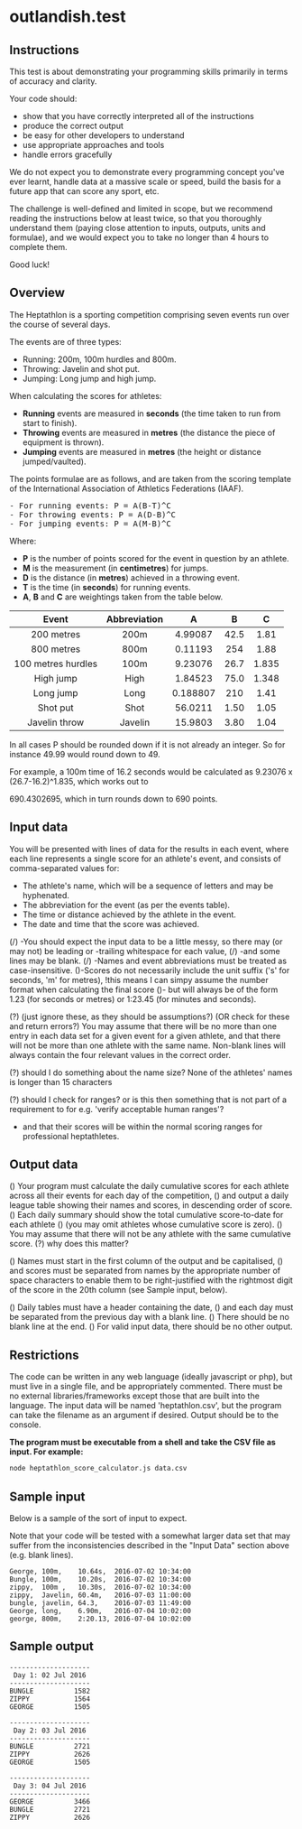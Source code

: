 # outlandish.test

Instructions
------------

This test is about demonstrating your programming skills primarily in terms of accuracy and clarity.

Your code should:
 - show that you have correctly interpreted all of the instructions
 - produce the correct output
 - be easy for other developers to understand
 - use appropriate approaches and tools
 - handle errors gracefully

We do not expect you to demonstrate every programming concept you've ever learnt, handle data at a massive scale
or speed, build the basis for a future app that can score any sport, etc.

The challenge is well-defined and limited in scope, but we recommend reading the instructions below at least
twice, so that you thoroughly understand them (paying close attention to inputs, outputs, units and formulae),
and we would expect you to take no longer than 4 hours to complete them.

Good luck!


Overview
--------

The Heptathlon is a sporting competition comprising seven events run over the course of several days.

The events are of three types:
- Running: 200m, 100m hurdles and 800m.
- Throwing: Javelin and shot put.
- Jumping: Long jump and high jump.

When calculating the scores for athletes:
- **Running** events are measured in **seconds** (the time taken to run from start to finish).
- **Throwing** events are measured in **metres** (the distance the piece of equipment is thrown).
- **Jumping** events are measured in **metres** (the height or distance jumped/vaulted).

The points formulae are as follows, and are taken from the scoring template of the International Association of
Athletics Federations (IAAF).

<pre>
- For running events: P = A(B-T)^C
- For throwing events: P = A(D-B)^C
- For jumping events: P = A(M-B)^C
</pre>

Where:
- **P** is the number of points scored for the event in question by an athlete.
- **M** is the measurement (in **centimetres**) for jumps.
- **D** is the distance (in **metres**) achieved in a throwing event.
- **T** is the time (in **seconds**) for running events.
- **A**, **B** and **C** are weightings taken from the table below.

| Event              | Abbreviation | A        | B     | C     |
|:------------------:|:------------:|:--------:|:-----:|:-----:|
| 200 metres         | 200m         | 4.99087  | 42.5  | 1.81  |
| 800 metres         | 800m         | 0.11193  | 254   | 1.88  |
| 100 metres hurdles | 100m         | 9.23076  | 26.7  | 1.835 |
| High jump          | High         | 1.84523  | 75.0  | 1.348 |
| Long jump          | Long         | 0.188807 | 210   | 1.41  |
| Shot put           | Shot         | 56.0211  | 1.50  | 1.05  |
| Javelin throw      | Javelin      | 15.9803  | 3.80  | 1.04  |

In all cases P should be rounded down if it is not already an integer. So for instance 49.99 would round down to 49.

For example, a 100m time of 16.2 seconds would be calculated as 9.23076 x (26.7-16.2)^1.835, which works out to

690.4302695, which in turn rounds down to 690 points.



Input data
----------

You will be presented with lines of data for the results in each event, where each line represents a single score for
an athlete's event, and consists of comma-separated values for:

- The athlete's name, which will be a sequence of letters and may be hyphenated.
- The abbreviation for the event (as per the events table).
- The time or distance achieved by the athlete in the event.
- The date and time that the score was achieved.

(/) -You should expect the input data to be a little messy, so there may (or may not) be leading or -trailing whitespace for
each value, 
(/) -and some lines may be blank.
(/) -Names and event abbreviations must be treated as case-insensitive. 
 ()-Scores do
not necessarily include the unit suffix ('s' for seconds, 'm' for metres),
!this means I can simpy assume the number format when calculating the final score
 ()- but will always be of the form 1.23 (for
seconds or metres) or 1:23.45 (for minutes and seconds).

(?)
(just ignore these, as they should be assumptions?)
(OR check for these and return errors?)
You may assume that there will be no more than one entry in each data set for a given event for a given athlete,
and that there will not be more than one athlete with the same name.
Non-blank lines will always contain the four
relevant values in the correct order.

(?) should I do something about the name size?
None of the athletes' names is longer than 15 characters

(?) should I check for ranges? or is this then something that is not part of a 
requirement to for e.g. 'verify acceptable human ranges'?
- and that their scores will be within the normal scoring ranges
for professional heptathletes.



Output data
-----------

() Your program must calculate the daily cumulative scores for each athlete across all their events for each day of the
competition,
() and output a daily league table showing their names and scores, in descending order of score. 
() Each daily
summary should show the total cumulative score-to-date for each athlete
() (you may omit athletes whose cumulative score
is zero).
() You may assume that there will not be any athlete with the same cumulative score. (?) why does this matter?

() Names must start in the
first column of the output and be capitalised,
() and scores must be separated from names by the appropriate number of
space characters to enable them to be right-justified with the rightmost digit of the score in the 20th column
(see Sample input, below).

() Daily tables must have a header containing the date,
() and each day must be separated from the previous day with a blank
line.
() There should be no blank line at the end.
() For valid input data, there should be no other output.



Restrictions
------------

The code can be written in any web language (ideally javascript or php), but must live in a single file, and be 
appropriately commented. There must be no external libraries/frameworks except those that are built into the language. 
The input data will be named 'heptathlon.csv', but the program can take the filename as an argument if desired. Output 
should be to the console.

**The program must be executable from a shell and take the CSV file as input. For example:**

```sh
node heptathlon_score_calculator.js data.csv
```


Sample input
------------

Below is a sample of the sort of input to expect.

Note that your code will be tested with a somewhat larger data set that may suffer 
from the inconsistencies described in the "Input Data" section above (e.g. blank lines).

```
George, 100m,    10.64s,  2016-07-02 10:34:00
Bungle, 100m,    10.20s,  2016-07-02 10:34:00
zippy,  100m ,   10.30s,  2016-07-02 10:34:00
zippy,  Javelin, 60.4m,   2016-07-03 11:00:00
bungle, javelin, 64.3,    2016-07-03 11:49:00
George, long,    6.90m,   2016-07-04 10:02:00
george, 800m,    2:20.13, 2016-07-04 10:02:00
```


Sample output
-------------

```
--------------------
 Day 1: 02 Jul 2016
--------------------
BUNGLE          1582
ZIPPY           1564
GEORGE          1505

--------------------
 Day 2: 03 Jul 2016
--------------------
BUNGLE          2721
ZIPPY           2626
GEORGE          1505

--------------------
 Day 3: 04 Jul 2016
--------------------
GEORGE          3466
BUNGLE          2721
ZIPPY           2626
```
